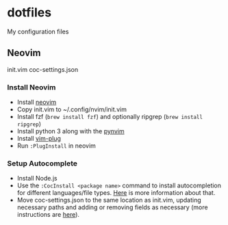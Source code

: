 # dotfiles
My configuration files

## Neovim
init.vim
coc-settings.json
### Install Neovim
- Install [neovim](https://github.com/neovim/neovim/wiki/Installing-Neovim)
- Copy init.vim to ~/.config/nvim/init.vim
- Install fzf (`brew install fzf`) and optionally ripgrep (`brew install ripgrep`)
- Install python 3 along with the [pynvim](https://github.com/neovim/pynvim)
- Install [vim-plug](https://github.com/junegunn/vim-plug)
- Run `:PlugInstall` in neovim

### Setup Autocomplete
- Install Node.js
- Use the `:CocInstall <package name>` command to install autocompletion for different languages/file
  types. [Here](https://github.com/neoclide/coc.nvim/wiki/Install-coc.nvim) is more information
  about that.
- Move coc-settings.json to the same location as init.vim, updating necessary paths and adding or
  removing fields as necessary (more instructions are [here](https://github.com/neoclide/coc.nvim/wiki/Using-the-configuration-file)).
